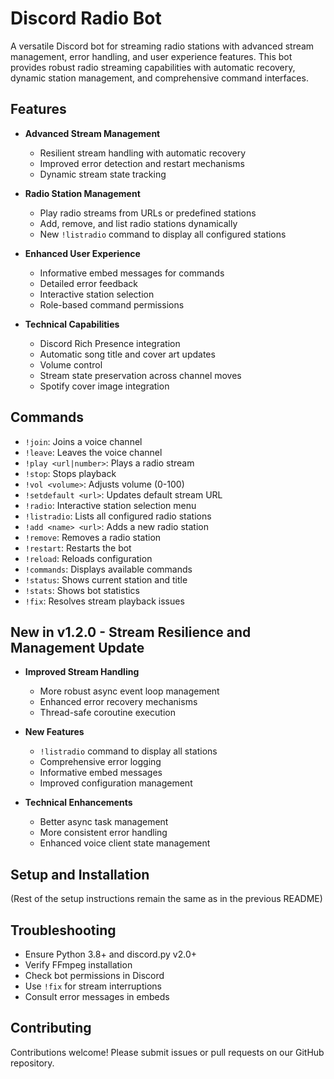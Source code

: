 # Discord Radio Bot

A versatile Discord bot for streaming radio stations with advanced stream management, error handling, and user experience features. This bot provides robust radio streaming capabilities with automatic recovery, dynamic station management, and comprehensive command interfaces.

## Features

- **Advanced Stream Management**
  * Resilient stream handling with automatic recovery
  * Improved error detection and restart mechanisms
  * Dynamic stream state tracking

- **Radio Station Management**
  * Play radio streams from URLs or predefined stations
  * Add, remove, and list radio stations dynamically
  * New `!listradio` command to display all configured stations

- **Enhanced User Experience**
  * Informative embed messages for commands
  * Detailed error feedback
  * Interactive station selection
  * Role-based command permissions

- **Technical Capabilities**
  * Discord Rich Presence integration
  * Automatic song title and cover art updates
  * Volume control
  * Stream state preservation across channel moves
  * Spotify cover image integration

## Commands

- `!join`: Joins a voice channel
- `!leave`: Leaves the voice channel
- `!play <url|number>`: Plays a radio stream
- `!stop`: Stops playback
- `!vol <volume>`: Adjusts volume (0-100)
- `!setdefault <url>`: Updates default stream URL
- `!radio`: Interactive station selection menu
- `!listradio`: Lists all configured radio stations
- `!add <name> <url>`: Adds a new radio station
- `!remove`: Removes a radio station
- `!restart`: Restarts the bot
- `!reload`: Reloads configuration
- `!commands`: Displays available commands
- `!status`: Shows current station and title
- `!stats`: Shows bot statistics
- `!fix`: Resolves stream playback issues

## New in v1.2.0 - Stream Resilience and Management Update

- **Improved Stream Handling**
  * More robust async event loop management
  * Enhanced error recovery mechanisms
  * Thread-safe coroutine execution

- **New Features**
  * `!listradio` command to display all stations
  * Comprehensive error logging
  * Informative embed messages
  * Improved configuration management

- **Technical Enhancements**
  * Better async task management
  * More consistent error handling
  * Enhanced voice client state management

## Setup and Installation

(Rest of the setup instructions remain the same as in the previous README)

## Troubleshooting

- Ensure Python 3.8+ and discord.py v2.0+
- Verify FFmpeg installation
- Check bot permissions in Discord
- Use `!fix` for stream interruptions
- Consult error messages in embeds

## Contributing

Contributions welcome! Please submit issues or pull requests on our GitHub repository.
